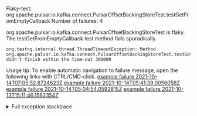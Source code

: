         
Flaky-test: org.apache.pulsar.io.kafka.connect.PulsarOffsetBackingStoreTest.testGetFromEmptyCallback
Number of failures: 4

org.apache.pulsar.io.kafka.connect.PulsarOffsetBackingStoreTest is flaky. The testGetFromEmptyCallback test method fails sporadically.

```
org.testng.internal.thread.ThreadTimeoutException: Method org.apache.pulsar.io.kafka.connect.PulsarOffsetBackingStoreTest.testGetFromEmptyCallback() didn't finish within the time-out 300000
```

Usage tip: To enable automatic navigation to failure message, open the following links with CTRL/CMD-click.
[example failure 2021-10-14T07:05:52.8724623Z](https://github.com/apache/pulsar/runs/3891349501?check_suite_focus=true?check_suite_focus=true#step:6:8454)
[example failure 2021-10-14T05:41:39.0056058Z](https://github.com/apache/pulsar/runs/3890534270?check_suite_focus=true?check_suite_focus=true#step:6:24553)
[example failure 2021-10-14T05:04:54.0592815Z](https://github.com/apache/pulsar/runs/3890534270?check_suite_focus=true?check_suite_focus=true#step:6:16312)
[example failure 2021-10-13T15:11:46.1562354Z](https://github.com/apache/pulsar/runs/3884026927?check_suite_focus=true?check_suite_focus=true#step:6:8454)


<details>
<summary>Full exception stacktrace</summary>
<code><pre>
org.testng.internal.thread.ThreadTimeoutException: Method org.apache.pulsar.io.kafka.connect.PulsarOffsetBackingStoreTest.testGetFromEmptyCallback() didn't finish within the time-out 300000
	at org.testng.internal.MethodInvocationHelper.invokeWithTimeoutWithNewExecutor(MethodInvocationHelper.java:371)
	at org.testng.internal.MethodInvocationHelper.invokeWithTimeout(MethodInvocationHelper.java:282)
	at org.testng.internal.TestInvoker.invokeMethod(TestInvoker.java:605)
	at org.testng.internal.TestInvoker.retryFailed(TestInvoker.java:214)
	at org.testng.internal.MethodRunner.runInSequence(MethodRunner.java:58)
	at org.testng.internal.TestInvoker$MethodInvocationAgent.invoke(TestInvoker.java:822)
	at org.testng.internal.TestInvoker.invokeTestMethods(TestInvoker.java:147)
	at org.testng.internal.TestMethodWorker.invokeTestMethods(TestMethodWorker.java:146)
	at org.testng.internal.TestMethodWorker.run(TestMethodWorker.java:128)
	at java.util.ArrayList.forEach(ArrayList.java:1257)
	at org.testng.TestRunner.privateRun(TestRunner.java:764)
	at org.testng.TestRunner.run(TestRunner.java:585)
	at org.testng.SuiteRunner.runTest(SuiteRunner.java:384)
	at org.testng.SuiteRunner.runSequentially(SuiteRunner.java:378)
	at org.testng.SuiteRunner.privateRun(SuiteRunner.java:337)
	at org.testng.SuiteRunner.run(SuiteRunner.java:286)
	at org.testng.SuiteRunnerWorker.runSuite(SuiteRunnerWorker.java:53)
	at org.testng.SuiteRunnerWorker.run(SuiteRunnerWorker.java:96)
	at org.testng.TestNG.runSuitesSequentially(TestNG.java:1218)
	at org.testng.TestNG.runSuitesLocally(TestNG.java:1140)
	at org.testng.TestNG.runSuites(TestNG.java:1069)
	at org.testng.TestNG.run(TestNG.java:1037)
	at org.apache.maven.surefire.testng.TestNGExecutor.run(TestNGExecutor.java:135)
	at org.apache.maven.surefire.testng.TestNGDirectoryTestSuite.executeSingleClass(TestNGDirectoryTestSuite.java:112)
	at org.apache.maven.surefire.testng.TestNGDirectoryTestSuite.executeLazy(TestNGDirectoryTestSuite.java:123)
	at org.apache.maven.surefire.testng.TestNGDirectoryTestSuite.execute(TestNGDirectoryTestSuite.java:90)
	at org.apache.maven.surefire.testng.TestNGProvider.invoke(TestNGProvider.java:146)
	at org.apache.maven.surefire.booter.ForkedBooter.invokeProviderInSameClassLoader(ForkedBooter.java:384)
	at org.apache.maven.surefire.booter.ForkedBooter.runSuitesInProcess(ForkedBooter.java:345)
	at org.apache.maven.surefire.booter.ForkedBooter.execute(ForkedBooter.java:126)
	at org.apache.maven.surefire.booter.ForkedBooter.main(ForkedBooter.java:418)

</pre></code>
</details>

